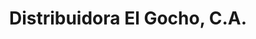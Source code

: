 ---
title: "Distribuidora El Gocho, C.A."
url: /ciudad-guayana-puerto-ordaz/distribuidora-el-gocho-c-a/
shop: Spirituosen
---
